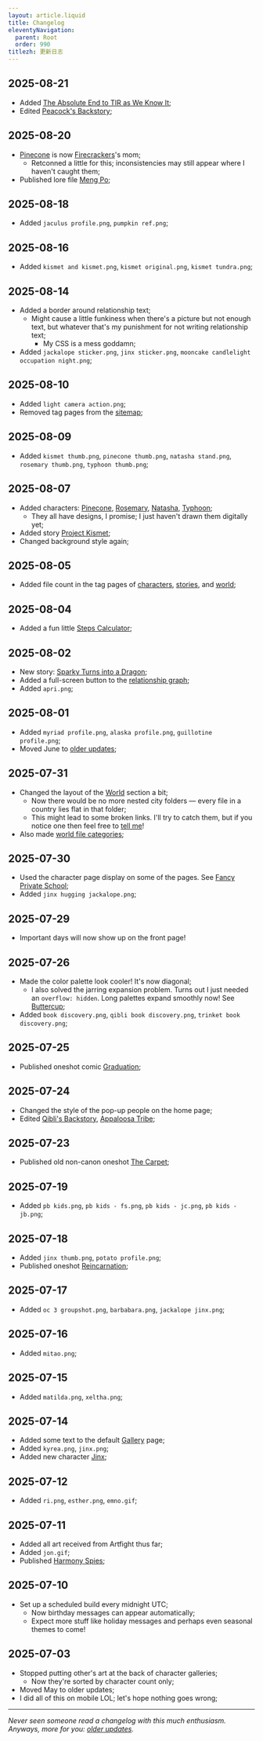 ```yaml
---
layout: article.liquid
title: Changelog
eleventyNavigation:
  parent: Root
  order: 990
titlezh: 更新日志
---
```


## 2025-08-21

- Added [The Absolute End to TIR as We Know It](/stories/the-absolute-end-to-tir-as-we-know-it/);
- Edited [Peacock's Backstory](/stories/peacock-backstory/);

## 2025-08-20

- [Pinecone](/characters/pinecone/) is now [Firecrackers](/characters/firecrackers/)'s mom;
	- Retconned a little for this; inconsistencies may still appear where I haven't caught them;
- Published lore file [Meng Po](/world/meng-po/);

## 2025-08-18

- Added `jaculus profile.png`, `pumpkin ref.png`;

## 2025-08-16

- Added `kismet and kismet.png`, `kismet original.png`, `kismet tundra.png`;

## 2025-08-14

- Added a border around relationship text;
	- Might cause a little funkiness when there's a picture but not enough text, but whatever that's my punishment for not writing relationship text;
		- My CSS is a mess goddamn;
- Added `jackalope sticker.png`, `jinx sticker.png`, `mooncake candlelight occupation night.png`;

## 2025-08-10

- Added `light camera action.png`;
- Removed tag pages from the [sitemap](/sitemap/);

## 2025-08-09

- Added `kismet thumb.png`, `pinecone thumb.png`, `natasha stand.png`, `rosemary thumb.png`, `typhoon thumb.png`;

## 2025-08-07

- Added characters: [Pinecone](/characters/pinecone/), [Rosemary](/characters/rosemary/), [Natasha](/characters/natasha/), [Typhoon](/characters/typhoon/);
	- They all have designs, I promise; I just haven't drawn them digitally yet;
- Added story [Project Kismet](/stories/project-kismet/);
- Changed background style again;

## 2025-08-05

- Added file count in the tag pages of [characters](/characters/tag/), [stories](/stories/tag/), and [world](/world/category/);

## 2025-08-04

- Added a fun little [Steps Calculator](/fun/steps/);

## 2025-08-02

- New story: [Sparky Turns into a Dragon](/stories/sparky-turns-into-a-dragon/);
- Added a full-screen button to the [relationship graph](/characters/relationships/);
- Added `apri.png`;

## 2025-08-01

- Added `myriad profile.png`, `alaska profile.png`, `guillotine profile.png`;
- Moved June to [older updates](old/);

## 2025-07-31

- Changed the layout of the [World](/world/) section a bit;
	- Now there would be no more nested city folders — every file in a country lies flat in that folder;
	- This might lead to some broken links. I'll try to catch them, but if you notice one then feel free to [tell me](/contact/)!
- Also made [world file categories](/world/category/);

## 2025-07-30

- Used the character page display on some of the pages. See [Fancy Private School](/world/bauhinia/fps/);
- Added `jinx hugging jackalope.png`;

## 2025-07-29

- Important days will now show up on the front page!

## 2025-07-26

- Made the color palette look cooler! It's now diagonal;
	- I also solved the jarring expansion problem. Turns out I just needed an `overflow: hidden`. Long palettes expand smoothly now! See [Buttercup](/characters/buttercup/);
- Added `book discovery.png`, `qibli book discovery.png`, `trinket book discovery.png`;

## 2025-07-25

- Published oneshot comic [Graduation](/stories/graduation/);

## 2025-07-24

- Changed the style of the pop-up people on the home page;
- Edited [Qibli's Backstory](/stories/qibli-backstory/), [Appaloosa Tribe](/world/moreland/appaloosa-tribe/);

## 2025-07-23

- Published old non-canon oneshot [The Carpet](/stories/oneshots/chapter-5/);

## 2025-07-19

- Added `pb kids.png`, `pb kids - fs.png`, `pb kids - jc.png`, `pb kids - jb.png`;

## 2025-07-18

- Added `jinx thumb.png`, `potato profile.png`;
- Published oneshot [Reincarnation](/stories/oneshot/chapter-4/);

## 2025-07-17

- Added `oc 3 groupshot.png`, `barbabara.png`, `jackalope jinx.png`;

## 2025-07-16

- Added `mitao.png`;

## 2025-07-15

- Added `matilda.png`, `xeltha.png`;

## 2025-07-14

- Added some text to the default [Gallery](/gallery/) page;
- Added `kyrea.png`, `jinx.png`;
- Added new character [Jinx](/characters/jinx/);

## 2025-07-12

- Added `ri.png`, `esther.png`, `emno.gif`;

## 2025-07-11

- Added all art received from Artfight thus far;
- Added `jon.gif`;
- Published [Harmony Spies](/stories/oneshots/chapter-3/);

## 2025-07-10

- Set up a scheduled build every midnight UTC;
	- Now birthday messages can appear automatically;
	- Expect more stuff like holiday messages and perhaps even seasonal themes to come!

## 2025-07-03

- Stopped putting other's art at the back of character galleries;
	- Now they're sorted by character count only;
- Moved May to older updates;
- I did all of this on mobile LOL; let's hope nothing goes wrong;

---

*Never seen someone read a changelog with this much enthusiasm. Anyways, more for you: [older updates](old/).*
